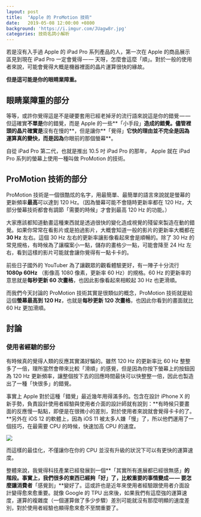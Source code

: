 ```yaml
---
layout: post
title:  "Apple 的 ProMotion 技術"
date:   2019-05-08 12:00:00 +0800
background: 'https://i.imgur.com/JUagw8r.jpg'
categories: 技術名詞小解析
---
```

若是沒有入手過 Apple 的 iPad Pro 系列產品的人，第一次在 Apple 的商品展示區見到現在 iPad Pro 一定會覺得 — — 天呀，怎麼會這麼「順」。對於一般的使用者來說，可能會覺得大概是機器裡面的晶片運算很快的緣故。

**但是這可能是你的眼睛業障重。**

## 眼睛業障重的部分

等等，或許你覺得這是不是硬要套用已經老掉牙的流行語來說這是你的錯覺 — — 但這確實**不單是**你的錯覺，而是 Apple 的一些**「小手段」**造成的錯覺。儘管裡頭的晶片確實是**沒有在慢的**，但是讓你**「覺得」**它快的理由並不完全是因為運算真的變快，而是因為**你眼前的那個螢幕**。

自從 iPad Pro 第二代，也就是推出 10.5 吋 iPad Pro 的那年， Apple 就在 iPad Pro 系列的螢幕上使用一種叫做 ProMotion 的技術。

## ProMotion 技術的部分

ProMotion 技術是一個很酷炫的名字，用最簡單、最簡單的語言來說就是螢幕的更新頻率**最高**可以達到 120 Hz。（因為螢幕可能不會隨時更新率都在 120 Hz，大部分螢幕技術都會有調節「需要的時候」才會到最高 120 Hz 的功能。）

大家應該都知道動畫這種東西就是透過很快的變化造成視覺的殘留來製造在動的錯覺。如果你常常在看影片或是拍過影片，大概會知道一般的影片的更新率大概都在 **30 Hz** 左右。這個 30 Hz 左右的更新率讓影像看起來會是順暢的。除了 30 Hz 的常見規格，有時候為了讓檔案小一點，儲存的畫格少一點，可能會降至 24 Hz 左右，看到這樣的影片可能就會讓你覺得有一點卡卡的。

前些日子國外的 YouTuber 為了讓觀眾的觀看體驗更好，有一陣子十分流行 **1080p 60Hz** （影像高 1080 像素，更新率 60 Hz）的規格。60 Hz 的更新率的意思就是**每秒更新 60 次畫格**，也因此影像看起來相較起 30 Hz 也更滑順。

而我們今天討論的 ProMotion 技術其實是很類似的概念，ProMotion 技術就是給這個**螢幕最高到 120 Hz**，也就是**每秒更新 120 次畫格**，也因此你看到的畫面就比 60 Hz 更加滑順。

## 討論

### 使用者經驗的部分

有時候真的覺得人類的反應其實滿好騙的。雖然 120 Hz 的更新率比 60 Hz 整整多了一倍，理所當然會帶來比較「滑順」的感覺，但是因為你按下螢幕上的按鈕因為 120 Hz 更新頻率，讓整個按下去的回應時間最快可以快整整一倍，因此也製造出了一種「快很多」的錯覺。

事實上 Apple 對於這種「錯覺」最近幾年用得滿多的。包含在設計 iPhone X 的新手勢，負責設計使用者經驗與使用者介面的設計師就有說到：**有時候只要畫面的反應慢一點點，即便是在很微小的差別，對於使用者來說就會覺得卡卡的了。**另外在 iOS 12 的軟體上，因為 iOS 11 被太多人嫌「慢」了，所以他們運用了一個技巧，在最需要 CPU 的時候，快速加高 CPU 的速度。

![](https://i.imgur.com/K6mp5qP.png)

而這樣的最佳化，不僅讓你在你的 CPU 並沒有升級的狀況下可以有更快的運算速度。

整體來說，我覺得科技產業已經發展到一個**「其實所有進展都已經很無感」**的階段。事實上，我們很多的東西已經夠「好」了，比較重要的事情變成 — — 要怎麼讓消費者**「感覺到」**變好了。這或許也是近年來使用者經驗跟使用者介面設計變得愈來愈重要。就像 Google 的 TPU 出來後，如果我們有這麼強的運算速度，運算的複雜度（一個運算做了多少步驟）差別可能就沒有那麼明顯的速度差別，對於使用者經驗也顯得愈來愈不至關重要了。